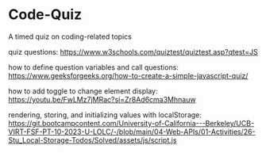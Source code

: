# Code-Quiz
A timed quiz on coding-related topics

quiz questions: https://www.w3schools.com/quiztest/quiztest.asp?qtest=JS

how to define question variables and call questions: https://www.geeksforgeeks.org/how-to-create-a-simple-javascript-quiz/

how to add toggle to change element display: https://youtu.be/FwLMz7jMRac?si=Zr8Ad6cma3Mhnauw

rendering, storing, and initializing values with localStorage: https://git.bootcampcontent.com/University-of-California---Berkeley/UCB-VIRT-FSF-PT-10-2023-U-LOLC/-/blob/main/04-Web-APIs/01-Activities/26-Stu_Local-Storage-Todos/Solved/assets/js/script.js